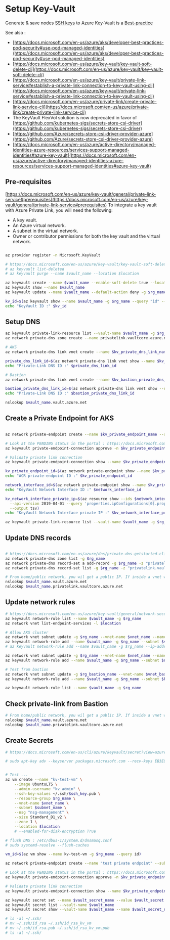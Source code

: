# Setup Key-Vault

Generate & save nodes [SSH keys](https://docs.microsoft.com/en-us/azure/aks/ssh) to Azure Key-Vault is a [Best-practice](https://github.com/Azure/k8s-best-practices/blob/master/Security_securing_a_cluster.md#securing-host-access)


See also :
- [https://docs.microsoft.com/en-us/azure/aks/developer-best-practices-pod-security#use-pod-managed-identities](https://docs.microsoft.com/en-us/azure/aks/developer-best-practices-pod-security#use-pod-managed-identities)
- [https://docs.microsoft.com/en-us/azure/key-vault/key-vault-soft-delete-cli](https://docs.microsoft.com/en-us/azure/key-vault/key-vault-soft-delete-cli)
- [https://docs.microsoft.com/en-us/azure/key-vault/private-link-service#establish-a-private-link-connection-to-key-vault-using-cli](https://docs.microsoft.com/en-us/azure/key-vault/private-link-service#establish-a-private-link-connection-to-key-vault-using-cli)
- [https://docs.microsoft.com/en-us/azure/private-link/create-private-link-service-cli](https://docs.microsoft.com/en-us/azure/private-link/create-private-link-service-cli)
- The KeyVault FlexVol solution is now deprecated in favor of [https://github.com/kubernetes-sigs/secrets-store-csi-driver](https://github.com/kubernetes-sigs/secrets-store-csi-driver)
- [https://github.com/Azure/secrets-store-csi-driver-provider-azure](https://github.com/Azure/secrets-store-csi-driver-provider-azure)
- [https://docs.microsoft.com/en-us/azure/active-directory/managed-identities-azure-resources/services-support-managed-identities#azure-key-vault](https://docs.microsoft.com/en-us/azure/active-directory/managed-identities-azure-resources/services-support-managed-identities#azure-key-vault)

## Pre-requisites

[https://docs.microsoft.com/en-us/azure/key-vault/general/private-link-service#prerequisites](https://docs.microsoft.com/en-us/azure/key-vault/general/private-link-service#prerequisites)
To integrate a key vault with Azure Private Link, you will need the following:
- A key vault.
- An Azure virtual network.
- A subnet in the virtual network.
- Owner or contributor permissions for both the key vault and the virtual network.

```sh

az provider register -n Microsoft.KeyVault

# https://docs.microsoft.com/en-us/azure/key-vault/key-vault-soft-delete-cli
# az keyvault list-deleted
# az keyvault purge --name $vault_name --location $location

az keyvault create --name $vault_name --enable-soft-delete true --location $location -g $rg_name
az keyvault show --name $vault_name 
az keyvault update --name $vault_name --default-action deny -g $rg_name 

kv_id=$(az keyvault show --name $vault_name -g $rg_name --query "id" --output tsv)
echo "KeyVault ID :" $kv_id

```

## Setup DNS

```sh
az keyvault private-link-resource list --vault-name $vault_name -g $rg_name
az network private-dns zone create --name privatelink.vaultcore.azure.net -g $rg_name 

# AKS
az network private-dns link vnet create --name $kv_private_dns_link_name --virtual-network $vnet_name --zone-name privatelink.vaultcore.azure.net --registration-enabled false -g $rg_name

private_dns_link_id=$(az network private-dns link vnet show --name $kv_private_dns_link_name --zone-name "privatelink.vaultcore.azure.net" -g $rg_name --query "id" --output tsv)
echo "Private-Link DNS ID :" $private_dns_link_id

# Bastion
az network private-dns link vnet create --name $kv_bastion_private_dns_link_name --virtual-network $bastion_vnet_id --zone-name privatelink.vaultcore.azure.net --registration-enabled false -g $rg_name

bastion_private_dns_link_id=$(az network private-dns link vnet show --name $kv_bastion_private_dns_link_name --zone-name "privatelink.vaultcore.azure.net" -g $rg_name --query "id" --output tsv)
echo "Private-Link DNS ID :" $bastion_private_dns_link_id

nslookup $vault_name.vault.azure.net

```


## Create a Private Endpoint for AKS

```sh

az network private-endpoint create --name $kv_private_endpoint_name --subnet $subnet_id --manual-request --request-message "Please allow this AKS $appName to access KeyVault $vault_name" --private-connection-resource-id $kv_id --group-ids vault --connection-name $kv_private_endpoint_svc_con_name --location $location -g $rg_name

# Look at the PENDING status in the portal : https://docs.microsoft.com/en-us/azure/key-vault/general/private-link-service#how-to-manage-a-private-endpoint-connection-to-key-vault-using-the-azure-portal
az keyvault private-endpoint-connection approve -n $kv_private_endpoint_svc_con_name --description "AKS $appName request to access KeyVault $vault_name ALLOWED by CLI" --vault-name $vault_name -g $rg_name 

# Validate private link connection
az keyvault private-endpoint-connection show --name $kv_private_endpoint_svc_con_name --vault-name $vault_name -g $rg_name

kv_private_endpoint_id=$(az network private-endpoint show --name $kv_private_endpoint_name -g $rg_name --query id -o tsv)
echo "ACR private-endpoint ID :" $kv_private_endpoint_id

network_interface_id=$(az network private-endpoint show --name $kv_private_endpoint_name -g $rg_name --query 'networkInterfaces[0].id' -o tsv)
echo "KeyVault Network Interface ID :" $network_interface_id

kv_network_interface_private_ip=$(az resource show --ids $network_interface_id \
  --api-version 2019-04-01 --query 'properties.ipConfigurations[0].properties.privateIPAddress' \
  --output tsv)
echo "KeyVault Network Interface private IP :" $kv_network_interface_private_ip

az keyvault private-link-resource list --vault-name $vault_name -g $rg_name

```

## Update DNS records

```sh

# https://docs.microsoft.com/en-us/azure/dns/private-dns-getstarted-cli#create-an-additional-dns-record
az network private-dns zone list -g $rg_name
az network private-dns record-set a add-record -g $rg_name -z "privatelink.vaultcore.azure.net" -n $vault_name -a $kv_network_interface_private_ip
az network private-dns record-set list -g $rg_name -z "privatelink.vaultcore.azure.net"

# From home/public network, you wil get a public IP. If inside a vnet with private zone, then nslookup will resolve to the private ip.
nslookup $vault_name.vault.azure.net
nslookup $vault_name.privatelink.vaultcore.azure.net

```

## Update network rules
```sh
# https://docs.microsoft.com/en-us/azure/key-vault/general/network-security
az keyvault network-rule list --name $vault_name -g $rg_name
az network vnet list-endpoint-services -l $location

# Allow AKS cluster
az network vnet subnet update -g $rg_name --vnet-name $vnet_name --name $subnet_name --service-endpoints "Microsoft.KeyVault"
az keyvault network-rule add --name $vault_name -g $rg_name --subnet $subnet_id
# az keyvault network-rule add --name $vault_name -g $rg_name --ip-address "172.16.5.0/24"

az network vnet subnet update -g $rg_name --vnet-name $vnet_name --name $new_node_pool_subnet_name --service-endpoints "Microsoft.KeyVault"
az keyvault network-rule add --name $vault_name -g $rg_name --subnet $new_node_pool_subnet_id

# Test from bastion
az network vnet subnet update -g $rg_bastion_name --vnet-name $vnet_bastion_name --name $subnet_bastion_name --service-endpoints "Microsoft.KeyVault"
az keyvault network-rule add --name $vault_name -g $rg_name --subnet $bastion_subnet_id

az keyvault network-rule list --name $vault_name -g $rg_name
```

## Check private-link from Bastion
```sh
# From home/public network, you wil get a public IP. If inside a vnet with private zone, then nslookup will resolve to the private ip.
nslookup $vault_name.vault.azure.net
nslookup $vault_name.privatelink.vaultcore.azure.net
```

## Create Secrets

```sh
# https://docs.microsoft.com/en-us/cli/azure/keyvault/secret?view=azure-cli-latest#az-keyvault-secret-set

# sudo apt-key adv --keyserver packages.microsoft.com --recv-keys EB3E94ADBE1229CF


# Test ...
az vm create --name "kv-test-vm" \
    --image UbuntuLTS \
    --admin-username "kv_admin" \
    --ssh-key-values ~/.ssh/$ssh_key.pub \
    --resource-group $rg_name \
    --vnet-name $vnet_name \
    --subnet $subnet_name \
    --nsg "nsg-management" \
    --size Standard_D1_v2 \
    --zone 1 \
    --location $location
    # --enabled-for-disk-encryption True

# flush DNS : /etc/dbus-1/system.d/dnsmasq.conf
# sudo systemd-resolve --flush-caches

vm_id=$(az vm show --name kv-test-vm -g $rg_name --query id)

az network private-endpoint create --name "test private endpoint" --subnet $subnet_id --manual-request --request-message "Please allow this test VM to access KeyVault $vault_name" --private-connection-resource-id $vm_id --group-ids vault --connection-name "kv_private_endpoint_svc_con_test" --location $location -g $rg_name

# Look at the PENDING status in the portal : https://docs.microsoft.com/en-us/azure/key-vault/general/private-link-service#how-to-manage-a-private-endpoint-connection-to-key-vault-using-the-azure-portal
az keyvault private-endpoint-connection approve -n $kv_private_endpoint_svc_con_name --description "$appName request to access KeyVault $vault_name ALLOWED by CLI" --vault-name $vault_name -g $rg_name 

# Validate private link connection
az keyvault private-endpoint-connection show --name $kv_private_endpoint_svc_con_name --vault-name $vault_name -g $rg_name

az keyvault secret set --name $vault_secret_name --value $vault_secret --description "AKS ${appName} Secret" --vault-name $vault_name
az keyvault secret list --vault-name $vault_name
az keyvault secret show --vault-name $vault_name --name $vault_secret_name --output tsv

# ls -al ~/.ssh/
# mv ~/.ssh/id_rsa ~/.ssh/id_rsa_kv_vm
# mv ~/.ssh/id_rsa.pub ~/.ssh/id_rsa_kv_vm.pub
# ls -al ~/.ssh/

```

